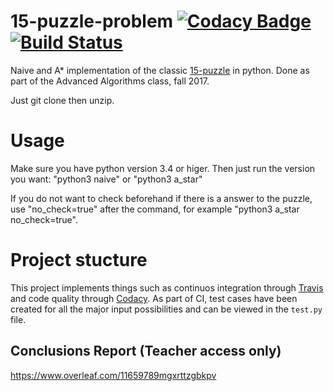 # 15-puzzle-problem [![Codacy Badge](https://api.codacy.com/project/badge/Grade/0be9c70ec1a1481192e65003a7ca98c5)](https://www.codacy.com/app/BrunoGomesCoelho/15-puzzle-problem?utm_source=github.com&amp;utm_medium=referral&amp;utm_content=BrunoGomesCoelho/15-puzzle-problem&amp;utm_campaign=Badge_Grade) [![Build Status](https://travis-ci.org/BrunoGomesCoelho/15-puzzle-problem.svg?branch=master)](https://travis-ci.org/BrunoGomesCoelho/15-puzzle-problem)


Naive and A* implementation of the classic [15-puzzle](https://en.wikipedia.org/wiki/15_puzzle) in python. Done as part of the Advanced Algorithms class, fall 2017.

Just git clone then unzip. 

# Usage

Make sure you have python version 3.4 or higer. Then just run the version you want: "python3 naive" or "python3 a_star"

If you do not want to check beforehand if there is a answer to the puzzle, use "no_check=true" after the command, for example "python3 a_star no_check=true".

# Project stucture

This project implements things such as continuos integration through [Travis](https://travis-ci.org/) and code quality through [Codacy](www.codacy.com). As part of CI, test cases have been created for all the major input possibilities and can be viewed in the `test.py` file.

## Conclusions Report (Teacher access only)

https://www.overleaf.com/11659789mgxrttzgbkpv
